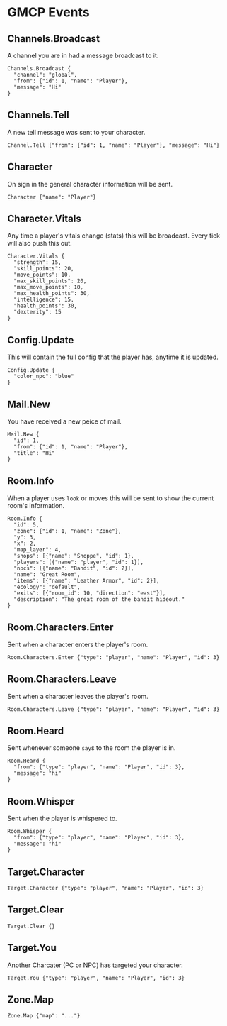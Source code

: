 # GMCP Events

## Channels.Broadcast

A channel you are in had a message broadcast to it.

```
Channels.Broadcast {
  "channel": "global",
  "from": {"id": 1, "name": "Player"},
  "message": "Hi"
}
```

## Channels.Tell

A new tell message was sent to your character.

```
Channel.Tell {"from": {"id": 1, "name": "Player"}, "message": "Hi"}
```

## Character

On sign in the general character information will be sent.

```
Character {"name": "Player"}
```

## Character.Vitals

Any time a player's vitals change (stats) this will be broadcast. Every tick will also push this out.

```
Character.Vitals {
  "strength": 15,
  "skill_points": 20,
  "move_points": 10,
  "max_skill_points": 20,
  "max_move_points": 10,
  "max_health_points": 30,
  "intelligence": 15,
  "health_points": 30,
  "dexterity": 15
}
```

## Config.Update

This will contain the full config that the player has, anytime it is updated.

```
Config.Update {
  "color_npc": "blue"
}
```

## Mail.New

You have received a new peice of mail.

```
Mail.New {
  "id": 1,
  "from": {"id": 1, "name": "Player"},
  "title": "Hi"
}
```

## Room.Info

When a player uses `look` or moves this will be sent to show the current room's information.

```
Room.Info {
  "id": 5,
  "zone": {"id": 1, "name": "Zone"},
  "y": 3,
  "x": 2,
  "map_layer": 4,
  "shops": [{"name": "Shoppe", "id": 1},
  "players": [{"name": "player", "id": 1}],
  "npcs": [{"name": "Bandit", "id": 2}],
  "name": "Great Room",
  "items": [{"name": "Leather Armor", "id": 2}],
  "ecology": "default",
  "exits": [{"room_id": 10, "direction": "east"}],
  "description": "The great room of the bandit hideout."
}
```

## Room.Characters.Enter

Sent when a character enters the player's room.

```
Room.Characters.Enter {"type": "player", "name": "Player", "id": 3}
```

## Room.Characters.Leave

Sent when a character leaves the player's room.

```
Room.Characters.Leave {"type": "player", "name": "Player", "id": 3}
```

## Room.Heard

Sent whenever someone `say`s to the room the player is in.

```
Room.Heard {
  "from": {"type": "player", "name": "Player", "id": 3},
  "message": "hi"
}
```

## Room.Whisper

Sent when the player is whispered to.

```
Room.Whisper {
  "from": {"type": "player", "name": "Player", "id": 3},
  "message": "hi"
}
```

## Target.Character

```
Target.Character {"type": "player", "name": "Player", "id": 3}
```

## Target.Clear

```
Target.Clear {}
```

## Target.You

Another Charcater (PC or NPC) has targeted your character.

```
Target.You {"type": "player", "name": "Player", "id": 3}
```

## Zone.Map

```
Zone.Map {"map": "..."}
```
